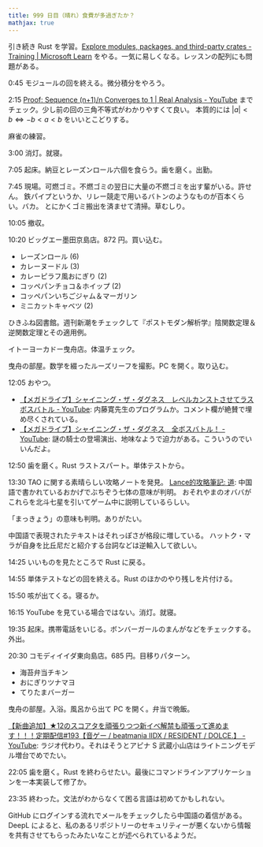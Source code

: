 ```yaml
---
title: 999 日目（晴れ）食費が多過ぎたか？
mathjax: true
---
```


引き続き Rust を学習。[Explore modules, packages, and third-party crates - Training | Microsoft Learn](https://learn.microsoft.com/en-us/training/modules/rust-modules-packages-crates/)
をやる。一気に易しくなる。レッスンの配列にも問題がある。

0:45 モジュールの回を終える。微分積分をやろう。

2:15 [Proof: Sequence (n+1)/n Converges to 1 | Real Analysis - YouTube](https://www.youtube.com/watch?v=Nop746tkRsc&list=PLztBpqftvzxWo4HxUYV58ENhxHV32Wxli&index=20)
までチェック。少し前の回の三角不等式がわかりやすくて良い。
本質的には ${\lvert a \rvert \lt b} \iff {-b \lt a \lt b}$ をいいとこどりする。

麻雀の練習。

3:00 消灯。就寝。

7:05 起床。納豆とレーズンロール六個を食らう。歯を磨く。出勤。

7:45 現場。可燃ゴミ。不燃ゴミの翌日に大量の不燃ゴミを出す輩がいる。許せん。
鉄パイプというか、リレー競走で用いるバトンのようなものが百本くらい。バカ。
とにかくゴミ搬出を済ませて清掃。草むしり。

10:05 撤収。

10:20 ビッグエー墨田京島店。872 円。買い込む。

* レーズンロール (6)
* カレーヌードル (3)
* カレーピラフ風おにぎり (2)
* コッペパンチョコ＆ホイップ (2)
* コッペパンいちごジャム＆マーガリン
* ミニカットキャベツ (2)

ひきふね図書館。週刊新潮をチェックして『ポストモダン解析学』陰関数定理＆逆関数定理とその適用例。

イトーヨーカドー曳舟店。体温チェック。

曳舟の部屋。数学を綴ったルーズリーフを撮影。PC を開く。取り込む。

12:05 おやつ。

* [【メガドライブ】シャイニング・ザ・ダグネス　レベルカンストさせてラスボスバトル - YouTube](https://www.youtube.com/watch?v=zI7cV3PopJA):
  内藤寛先生のプログラムか。コメント欄が絶賛で埋め尽くされている。
* [【メガドライブ】シャイニング・ザ・ダグネス　全ボスバトル！ - YouTube](https://www.youtube.com/watch?v=-IS4T39sCss&t=0s):
  謎の騎士の登場演出、地味なようで迫力がある。こういうのでいいんだよ。

12:50 歯を磨く。Rust ラストスパート。単体テストから。

13:30 TAO に関する素晴らしい攻略ノートを発見。
[Lance的攻略筆記: 道](https://lklleeadsl.blogspot.com/search/label/%E9%81%93):
中国語で書かれているおかげでぶちぞう七体の意味が判明。
おそれやまのオババがこれらを北斗七星を引いてゲーム中に説明しているらしい。

「まっきょう」の意味も判明。ありがたい。

中国語で表現されたテキストはそれっぽさが格段に増している。
ハットク・マラが自身を比丘尼だと紹介する台詞などは逆輸入して欲しい。

14:25 いいものを見たところで Rust に戻る。

14:55 単体テストなどの回を終える。Rust のほかのやり残しを片付ける。

15:50 咳が出てくる。寝るか。

16:15 YouTube を見ている場合ではない。消灯。就寝。

19:35 起床。携帯電話をいじる。ボンバーガールのまんがなどをチェックする。外出。

20:30 コモディイイダ東向島店。685 円。目移りパターン。

* 海苔弁当チキン
* おにぎりツナマヨ
* てりたまバーガー

曳舟の部屋。入浴。風呂から出て PC を開く。弁当で晩飯。

[【新曲追加】★12のスコアタを頑張りつつ新イベ解禁も頑張って進めます！！！定期配信#193【音ゲー / beatmania IIDX / RESIDENT / DOLCE.】 - YouTube](https://www.youtube.com/watch?v=eBBm3CNjHh8):
ラジオ代わり。それはそうとアピナ S 武蔵小山店はライトニングモデル増台でめでたい。

22:05 歯を磨く。Rust を終わらせたい。最後にコマンドラインアプリケーションを一本実装して修了か。

23:35 終わった。文法がわからなくて困る言語は初めてかもしれない。

GitHub にログインする流れでメールをチェックしたら中国語の着信がある。
DeepL によると、私のあるリポジトリーのセキュリティーが悪くないから情報を共有させてもらったみたいなことが述べられているようだ。

